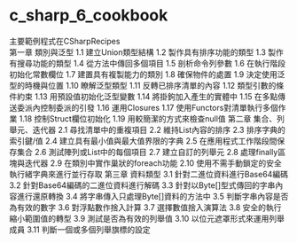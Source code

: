 # c_sharp_6_cookbook
主要範例程式在CSharpRecipes<br />
第一章 類別與泛型
1.1  建立Union類型結構
1.2  製作具有排序功能的類型
1.3  製作有搜尋功能的類型
1.4  從方法中傳回多個項目
1.5  剖析命令列參數
1.6  在執行階段初始化常數欄位
1.7  建置具有複製能力的類別
1.8  確保物件的處置
1.9  決定使用泛型的時機與位置
1.10 瞭解泛型類型
1.11 反轉已排序清單的內容
1.12 類型引數的條件約束
1.13 用預設值初始化泛型變數
1.14 將掛鉤加入產生的實體中
1.15 在多點傳送委派內控制委派的引發
1.16 運用Closures
1.17 使用Functors對清單執行多個作業
1.18 控制Struct欄位初始化
1.19 用較簡潔的方式來檢查null值
第二章 集合、列舉元、迭代器
2.1  尋找清單中的重複項目
2.2  維持List<T>內容的排序
2.3  排序字典的索引鍵/值
2.4  建立具有最小值與最大值界限的字典
2.5  在應用程式工作階段間保存集合
2.6  測試陣列或List<T>中的每個項目
2.7  建立自訂的列舉元
2.8  處理finally區塊與迭代器
2.9  在類別中實作巢狀的foreach功能
2.10 使用不需手動鎖定的安全執行緒字典來進行並行存取
第三章 資料類型
3.1  針對二進位資料進行Base64編碼
3.2  針對Base64編碼的二進位資料進行解碼
3.3  針對以Byte[]型式傳回的字串內容進行還原轉換
3.4  將字串傳入只處理Byte[]資料的方法中
3.5  判斷字串內容是否為有效的數字
3.6  對浮點數作捨入計算
3.7  選擇數值捨入演算法
3.8  安全的執行縮小範圍值的轉型
3.9  測試是否為有效的列舉值
3.10 以位元遮罩形式來運用列舉成員
3.11 判斷一個或多個列舉旗標的設定
